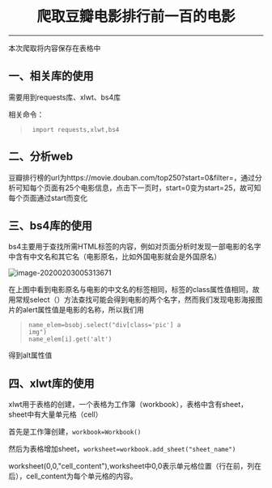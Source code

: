 <h1 align=center>爬取豆瓣电影排行前一百的电影</h1>

----

本次爬取将内容保存在表格中



##  一、相关库的使用

需要用到requests库、xlwt、bs4库

相关命令：

> <code>  import requests,xlwt,bs4</code>

## 二、分析web

豆瓣排行榜的url为https://movie.douban.com/top250?start=0&filter=，通过分析可知每个页面有25个电影信息，点击下一页时，start=0变为start=25，故可知每个页面通过start而变化



##  三、bs4库的使用

bs4主要用于查找所需HTML标签的内容，例如对页面分析时发现一部电影的名字中含有中文名和其它名（电影原名，比如外国电影就会是外国原名）

![image-20200203005313671](C:\Users\bearbaba\AppData\Roaming\Typora\typora-user-images\image-20200203005313671.png)



在上图中看到电影原名与电影的中文名的标签相同，标签的class属性值相同，故用常规select（）方法查找可能会得到电影的两个名字，然而我们发现电影海报图片的alert属性值是电影的名称，所以我们用

> <code>name_elem=bsobj.select("div[class='pic'] a img")</code><br/><code>name_elem[i].get('alt')</code>

得到alt属性值



##  四、xlwt库的使用

xlwt用于表格的创建，一个表格为工作簿（workbook），表格中含有sheet，sheet中有大量单元格（cell）

首先是工作簿创建，<code>workbook=Workbook()</code>

然后为表格增加sheet，<code>worksheet=workbook.add_sheet("sheet_name")</code>

worksheet(0,0,"cell_content"),worksheet中0,0表示单元格位置（行在前，列在后），cell_content为每个单元格的内容。